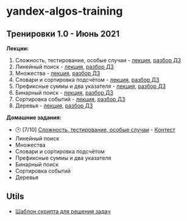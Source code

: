 # yandex-algos-training

## Тренировки 1.0 - Июнь 2021

**Лекции:**


1. Сложность, тестирование, особые случаи - [лекция](https://www.youtube.com/watch?v=QLhqYNsPIVo&embeds_referring_euri=https%3A%2F%2Fyandex.ru%2F&feature=emb_imp_woyt), [разбор ДЗ](https://www.youtube.com/watch?v=mdJdB7On4AM&embeds_referring_euri=https%3A%2F%2Fyandex.ru%2F&feature=emb_imp_woyt)
2. Линейный поиск - [лекция](https://www.youtube.com/watch?v=SKwB41FrGgU), [разбор ДЗ](https://www.youtube.com/watch?v=mdJdB7On4AM&embeds_referring_euri=https%3A%2F%2Fyandex.ru%2F&feature=emb_imp_woyt)
3. Множества - [лекция](https://www.youtube.com/watch?v=PUpmV2ieIHA&embeds_referring_euri=https%3A%2F%2Fyandex.ru%2F&feature=emb_imp_woyt), [разбор ДЗ](https://www.youtube.com/watch?v=fqsuy5rwZhk&embeds_referring_euri=https%3A%2F%2Fyandex.ru%2F&feature=emb_imp_woyt)
4. Словари и сортировка подсчётом - [лекция](https://www.youtube.com/watch?v=Nb5mW1yWVSs&embeds_referring_euri=https%3A%2F%2Fyandex.ru%2F&feature=emb_imp_woyt), [разбор ДЗ](https://www.youtube.com/watch?v=J2C6rDqe8mQ&embeds_referring_euri=https%3A%2F%2Fyandex.ru%2F&feature=emb_imp_woyt)
5. Префиксные суммы и два указателя - [лекция](https://www.youtube.com/watch?v=de28y8Dcvkg&embeds_referring_euri=https%3A%2F%2Fyandex.ru%2F&feature=emb_imp_woyt), [разбор ДЗ](https://www.youtube.com/watch?v=fqsuy5rwZhk&embeds_referring_euri=https%3A%2F%2Fyandex.ru%2F&feature=emb_imp_woyt)
6. Бинарный поиск - [лекция](https://www.youtube.com/watch?v=YENpZexHfuk&embeds_referring_euri=https%3A%2F%2Fyandex.ru%2F&feature=emb_imp_woyt), [разбор ДЗ](https://www.youtube.com/watch?v=fqsuy5rwZhk&embeds_referring_euri=https%3A%2F%2Fyandex.ru%2F&feature=emb_imp_woyt)
7. Сортировка событий - [лекция](https://www.youtube.com/watch?v=hGixDBO-p6Q&embeds_referring_euri=https%3A%2F%2Fyandex.ru%2F&feature=emb_imp_woyt), [разбор ДЗ](https://www.youtube.com/watch?v=5lfkBD4dnGM&embeds_referring_euri=https%3A%2F%2Fyandex.ru%2F&feature=emb_imp_woyt)
8. Деревья - [лекция](https://www.youtube.com/watch?v=lEJzqHgyels&embeds_referring_euri=https%3A%2F%2Fyandex.ru%2F&feature=emb_imp_woyt), [разбор ДЗ](https://www.youtube.com/watch?v=5lfkBD4dnGM&embeds_referring_euri=https%3A%2F%2Fyandex.ru%2F&feature=emb_imp_woyt)

**Домашние задания:**

- 🕑 [7/10] [Сложность, тестирование, особые случаи](src/L1/) - [Контест](https://contest.yandex.ru/contest/27393/problems/)
- Линейный поиск
- Множества
- Словари и сортировка подсчётом
- Префиксные суммы и два указателя
- Бинарный поиск
- Сортировка событий
- Деревья

## Utils
- [Шаблон скрипта для решения задач](./nodejs-template.js)
